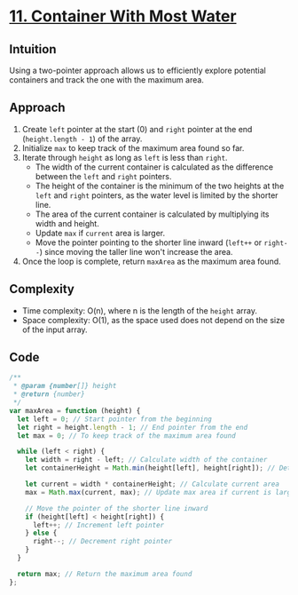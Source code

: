 # [11. Container With Most Water](https://leetcode.com/problems/container-with-most-water/description/)

## Intuition

Using a two-pointer approach allows us to efficiently explore potential containers and track the one with the maximum area.

## Approach

1. Create `left` pointer at the start (0) and `right` pointer at the end (`height.length - 1`) of the array.
2. Initialize `max` to keep track of the maximum area found so far.
3. Iterate through `height` as long as `left` is less than `right`.
   - The width of the current container is calculated as the difference between the `left` and `right` pointers.
   - The height of the container is the minimum of the two heights at the `left` and `right` pointers, as the water level is limited by the shorter line.
   - The area of the current container is calculated by multiplying its width and height.
   - Update `max` if `current` area is larger.
   - Move the pointer pointing to the shorter line inward (`left++` or `right--`) since moving the taller line won't increase the area.
4. Once the loop is complete, return `maxArea` as the maximum area found.

## Complexity

- Time complexity: O(n), where n is the length of the `height` array.
- Space complexity: O(1), as the space used does not depend on the size of the input array.

## Code

```javascript
/**
 * @param {number[]} height
 * @return {number}
 */
var maxArea = function (height) {
  let left = 0; // Start pointer from the beginning
  let right = height.length - 1; // End pointer from the end
  let max = 0; // To keep track of the maximum area found

  while (left < right) {
    let width = right - left; // Calculate width of the container
    let containerHeight = Math.min(height[left], height[right]); // Determine container height by shorter line

    let current = width * containerHeight; // Calculate current area
    max = Math.max(current, max); // Update max area if current is larger

    // Move the pointer of the shorter line inward
    if (height[left] < height[right]) {
      left++; // Increment left pointer
    } else {
      right--; // Decrement right pointer
    }
  }

  return max; // Return the maximum area found
};
```
